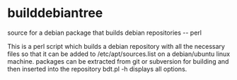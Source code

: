 # builddebiantree
source for a debian package that builds debian repositories -- perl

This is a perl script which builds a debian repository with all the necessary files
so that it can be added to /etc/apt/sources.list on a debian/ubuntu linux machine.
packages can be extracted from git or subversion for building and then inserted into the repository
bdt.pl -h displays all options.
